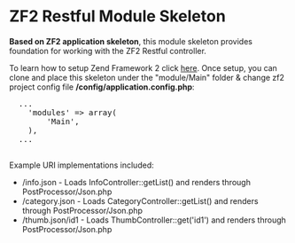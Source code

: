 <h1>ZF2 Restful Module Skeleton</h1>
<h4></h4>
<p>
  <strong>Based on ZF2 application skeleton</strong>, this module skeleton provides 
  foundation for working with the ZF2 Restful controller.
</p>
<p>
  To learn how to setup Zend Framework 2 click 
  <a target="_blank" href="http://packages.zendframework.com/docs/latest/manual/en/zend.mvc.quick-start.html">here</a>. 
  Once setup, you can clone and 
  place this skeleton under the "module/Main" folder & change zf2 project config file 
  <strong>/config/application.config.php</strong>:
  <pre>
  ...
    'modules' => array(
        'Main',
    ),
  ...
  </pre>
</p>
<p>
  Example URI implementations included:
  <ul>
    <li>/info.json - Loads InfoController::getList() and renders through PostProcessor/Json.php</li>
    <li>/category.json - Loads CategoryController::getList() and renders through PostProcessor/Json.php</li>
    <li>/thumb.json/id1 - Loads ThumbController::get('id1') and renders through PostProcessor/Json.php</li>
  </ul>
</p>
